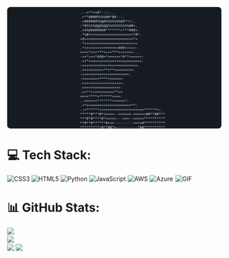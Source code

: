 <a href="https://github.com/WojtekSzymanek/WojtekSzymanek">
  <picture>
    <source media="(prefers-color-scheme: dark)" srcset="https://raw.githubusercontent.com/WojtekSzymanek/WojtekSzymanek/main/dark_mode.svg">
    <img alt="WojtekSzymanek GitHub Profile README" src="https://raw.githubusercontent.com/WojtekSzymanek/WojtekSzymanek/main/dark_mode.svg">
  </picture>
</a>



# 💻 Tech Stack:
![CSS3](https://img.shields.io/badge/css3-%231572B6.svg?style=plastic&logo=css3&logoColor=white) ![HTML5](https://img.shields.io/badge/html5-%23E34F26.svg?style=plastic&logo=html5&logoColor=white) ![Python](https://img.shields.io/badge/python-3670A0?style=plastic&logo=python&logoColor=ffdd54) ![JavaScript](https://img.shields.io/badge/javascript-%23323330.svg?style=plastic&logo=javascript&logoColor=%23F7DF1E) ![AWS](https://img.shields.io/badge/AWS-%23FF9900.svg?style=plastic&logo=amazon-aws&logoColor=white) ![Azure](https://img.shields.io/badge/azure-%230072C6.svg?style=plastic&logo=microsoftazure&logoColor=white)<img align="right" height="90" width="110" alt="GIF" src="https://media.giphy.com/media/XreQmk7ETCak0/giphy.gif" />

# 📊 GitHub Stats:
![](https://github-readme-stats.vercel.app/api?username=WojtekSzymanek&theme=dark&hide_border=false&include_all_commits=false&count_private=false)<br/>
![](https://github-readme-streak-stats.herokuapp.com/?user=WojtekSzymanek&theme=dark&hide_border=false)<br/>
![](https://github-readme-stats.vercel.app/api/top-langs/?username=WojtekSzymanek&theme=dark&hide_border=false&include_all_commits=false&count_private=false&layout=compact)
[![](https://visitcount.itsvg.in/api?id=WojtekSzymanek&icon=0&color=0)](https://visitcount.itsvg.in)
